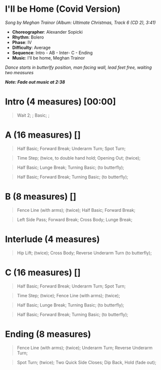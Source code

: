 # I'll be Home (Covid Version)
*Song by Meghan Trainor (Album: Ultimate Christmas, Track 6 (CD 2), 3:41)*

* **Choreographer**: Alexander Sopicki
* **Rhythm**: Bolero
* **Phase**: IV
* **Difficulty**: Average
* **Sequence**: Intro - AB - Inter- C - Ending
* **Music**: I'll be home, Meghan Trainor

*Dance starts in butterlfy position, man facing wall, lead feet free, waiting two measures*

***Note: Fade out music at 2:38***

# Intro (4 measures) [00:00]

> Wait 2; ; Basic; ;

# A (16 measures) []

> Half Basic; Forward Break; Underarm Turn; Spot Turn;

> Time Step; (twice, to double hand hold; Opening Out; (twice);

> Half Basic; Lunge Break; Turning Basic; (to butterfly);

> Half Basic; Forward Break; Turning Basic; (to butterfly);

# B (8 measures) []

> Fence Line (with arms); (twice); Half Basic; Forward Break;

> Left Side Pass; Forward Break; Cross Body; Lunge Break;

# Interlude (4 measures)

> Hip Lift; (twice); Cross Body; Reverse Underarm Turn (to butterfly);

# C (16 measures) []

> Half Basic; Forward Break; Underarm Turn; Spot Turn;

> Time Step; (twice); Fence Line (with arms); (twice);

> Half Basic; Lunge Break; Turning Basic; (to butterfly);

> Half Basic; Forward Break; Turning Basic; (to butterfly);

# Ending (8 measures)

> Fence Line (with arms); (twice); Underarm Turn; Reverse Underarm Turn;

> Spot Turn; (twice); Two Quick Side Closes; Dip Back, Hold (fade out);


